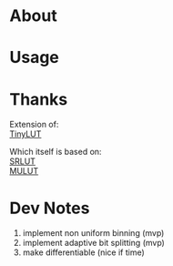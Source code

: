 # About

# Usage

# Thanks

Extension of:<br>
[TinyLUT](https://github.com/Jonas-KD/TinyLUT.git)

Which itself is based on:<br>
[SRLUT](https://github.com/yhjo09/SR-LUT)<br> 
[MULUT](https://github.com/ddlee-cn/MuLUT/tree/main)


# Dev Notes

1. implement non uniform binning (mvp)
2. implement adaptive bit splitting (mvp)
3. make differentiable (nice if time)

